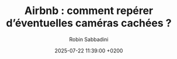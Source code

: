 ---
layout: post
title: "Airbnb : comment repérer d’éventuelles caméras cachées ?"
link: "https://www.presse-citron.net/airbnb-comment-reperer-deventuelles-cameras-cachees"
author: "Robin Sabbadini"
published_date: "23/07/2025"
description: "Bien que la plateforme Airbnb interdise désormais toute caméra à l’intérieur des logements, certains hôtes continuent de jouer avec les règles. Voici comment repérer les éventuelles caméras planquées dans votre prochaine location."
language: "fr"
categories: 
   - articles
tags: "hacking surveillance voyage"
og-tags: "hacking surveillance voyage"
date: "2025-07-22 11:39:00 +0200"
permalink: /:categories/:year/:month/:day/:title/
---